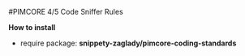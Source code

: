 #PIMCORE 4/5 Code Sniffer Rules
 
**How to install**

* require package: **snippety-zaglady/pimcore-coding-standards**
